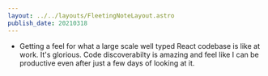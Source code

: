 ```yaml
---
layout: ../../layouts/FleetingNoteLayout.astro
publish_date: 20210318
---
```


- Getting a feel for what a large scale well typed React codebase is like at work. It's glorious. Code discoverabilty is amazing and feel like I can be productive even after just a few days of looking at it.
